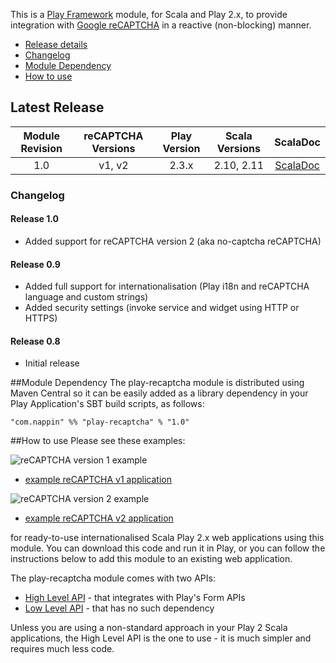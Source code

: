 This is a [Play Framework](http://www.playframework.com) module, for Scala and Play 2.x, to provide integration with [Google reCAPTCHA](http://www.google.com/recaptcha) in a reactive (non-blocking) manner.

* [Release details](#Latest-Release)
* [Changelog](#Changelog)
* [Module Dependency](#Module-Dependency)
* [How to use](#How-to-use)

## Latest Release

| Module Revision | reCAPTCHA Versions | Play Version | Scala Versions | ScalaDoc |
|:---------------:|:------------------:|:------------:|:--------------:|:--------:|
|1.0              |v1, v2              |2.3.x         |2.10, 2.11      |[ScalaDoc](http://www.javadoc.io/doc/com.nappin/play-recaptcha_2.11/1.0)|

### Changelog

#### Release 1.0
* Added support for reCAPTCHA version 2 (aka no-captcha reCAPTCHA)

#### Release 0.9
* Added full support for internationalisation (Play i18n and reCAPTCHA language and custom strings)
* Added security settings (invoke service and widget using HTTP or HTTPS)

#### Release 0.8
* Initial release

##Module Dependency
The play-recaptcha module is distributed using Maven Central so it can be easily added as a library dependency in your Play Application's SBT build scripts, as follows:

    "com.nappin" %% "play-recaptcha" % "1.0"

##How to use
Please see these examples:

![reCAPTCHA version 1 example](https://raw.githubusercontent.com/chrisnappin/play-recaptcha/master/recaptcha-example-v1.png)

* [example reCAPTCHA v1 application](https://github.com/chrisnappin/play-recaptcha-example/tree/release-1.0)

![reCAPTCHA version 2 example](https://raw.githubusercontent.com/chrisnappin/play-recaptcha/master/recaptcha-example-v2.png)

* [example reCAPTCHA v2 application](https://github.com/chrisnappin/play-recaptcha-v2-example/tree/release-1.0)

for ready-to-use internationalised Scala Play 2.x web applications using this module. You can download this code and run it in Play, or you can follow the instructions below to add this module to an existing web application.

The play-recaptcha module comes with two APIs:
* [High Level API](high-level-api.md) - that integrates with Play's Form APIs
* [Low Level API](low-level-api.md) - that has no such dependency

Unless you are using a non-standard approach in your Play 2 Scala applications, the High Level API is the one to use - it is much simpler and requires much less code.